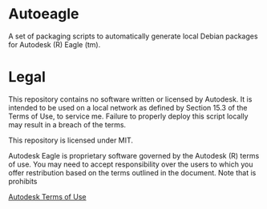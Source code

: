 # Autoeagle

A set of packaging scripts to automatically generate local Debian packages for Autodesk (R) Eagle (tm). 

# Legal

This repository contains no software written or licensed by Autodesk. It is intended to be used on a local
network as defined by Section 15.3 of the Terms of Use, to service me. Failure to properly deploy this script
locally may result in a breach of the terms.

This repository is licensed under MIT.

Autodesk Eagle is proprietary software governed by the Autodesk (R) terms of use.
You may need to accept responsibility over the users to which you offer restribution based on the
terms outlined in the document. Note that is prohibits 

[Autodesk Terms of Use](https://www.autodesk.com/company/terms-of-use/en/general-terms)


